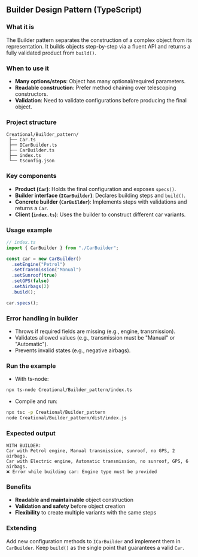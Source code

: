 ## Builder Design Pattern (TypeScript)

### What it is
The Builder pattern separates the construction of a complex object from its representation. It builds objects step-by-step via a fluent API and returns a fully validated product from `build()`.

### When to use it
- **Many options/steps**: Object has many optional/required parameters.
- **Readable construction**: Prefer method chaining over telescoping constructors.
- **Validation**: Need to validate configurations before producing the final object.

### Project structure
```
Creational/Builder_pattern/
 ├── Car.ts
 ├── ICarBuilder.ts
 ├── CarBuilder.ts
 ├── index.ts
 └── tsconfig.json
```

### Key components
- **Product (`Car`)**: Holds the final configuration and exposes `specs()`.
- **Builder interface (`ICarBuilder`)**: Declares building steps and `build()`.
- **Concrete builder (`CarBuilder`)**: Implements steps with validations and returns a `Car`.
- **Client (`index.ts`)**: Uses the builder to construct different car variants.

### Usage example
```ts
// index.ts
import { CarBuilder } from "./CarBuilder";

const car = new CarBuilder()
  .setEngine("Petrol")
  .setTransmission("Manual")
  .setSunroof(true)
  .setGPS(false)
  .setAirbags(2)
  .build();

car.specs();
```

### Error handling in builder
- Throws if required fields are missing (e.g., engine, transmission).
- Validates allowed values (e.g., transmission must be "Manual" or "Automatic").
- Prevents invalid states (e.g., negative airbags).

### Run the example
- With ts-node:
```bash
npx ts-node Creational/Builder_pattern/index.ts
```

- Compile and run:
```bash
npx tsc -p Creational/Builder_pattern
node Creational/Builder_pattern/dist/index.js
```

### Expected output
```
WITH BUILDER:
Car with Petrol engine, Manual transmission, sunroof, no GPS, 2 airbags.
Car with Electric engine, Automatic transmission, no sunroof, GPS, 6 airbags.
❌ Error while building car: Engine type must be provided
```

### Benefits
- **Readable and maintainable** object construction
- **Validation and safety** before object creation
- **Flexibility** to create multiple variants with the same steps

### Extending
Add new configuration methods to `ICarBuilder` and implement them in `CarBuilder`. Keep `build()` as the single point that guarantees a valid `Car`.
